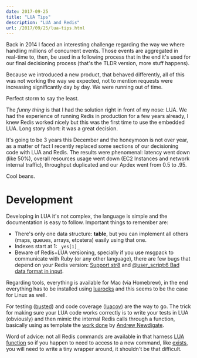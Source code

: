 ```yaml
---
date: 2017-09-25
title: "LUA Tips"
description: "LUA and Redis"
url: /2017/09/25/lua-tips.html
---
```


Back in 2014 I faced an interesting challenge regarding the way we where handling millions of concurrent events. Those events are aggregated in real-time to, then, be used in a following process that in the end it's used for our final decisioning process (that's the TLDR version, more stuff happens).

Because we introduced a new product, that behaved differently, all of this was not working the way we expected, not to mention requests were increasing significantly day by day. We were running out of time.

Perfect storm to say the least.

The _funny thing_ is that I had the solution right in front of my nose: LUA. We had the experience of running Redis in production for a few years already, I knew Redis worked nicely but this was the first time to use the embedded LUA. Long story short: it was a great decision.

It's going to be 3 years this December and the honeymoon is not over year, as a matter of fact I recently replaced some sections of our decisioning code with LUA and Redis. The results were phenomenal: latency went down (like 50%), overall resources usage went down (EC2 Instances and network internal traffic), throughput duplicated and our Apdex went from 0.5 to .95. 

Cool beans.

# Development

Developing in LUA it's not complex, the language is simple and the documentation is easy to follow. Important things to remember are:

* There's only one data structure: **table**, but you can implement all others (maps, queues, arrays, etcetera) easily using that one.
* Indexes start at 1: `_yes[1]_`
* Beware of Redis+LUA versioning, specially if you use msgpack to communicate with Ruby (or any other language), there are few bugs that depend on your Redis version: [Support str8](https://github.com/antirez/lua-cmsgpack/pull/44) and [@user_script:6 Bad data format in input](https://github.com/antirez/lua-cmsgpack/issues/51).

Regarding tools, everything is available for Mac (via Homebrew), in the end everything has to be installed using [luarocks](https://luarocks.org/) and this seems to be the case for Linux as well.

For testing ([busted](https://olivinelabs.com/busted/)) and code coverage ([luacov](https://keplerproject.github.io/luacov/)) are the way to go. The trick for making sure your LUA code works correctly is to write your tests in LUA (obviously) and then mimic the internal Redis calls through a function, basically using as template the [work done](https://gist.github.com/suprememoocow/4e36e6f29ee07160d42c) by [Andrew Newdigate](http://blog.gitter.im/2015/01/13/testing-redis-lua-scripts/).

Word of advice: not all Redis commands are available in that harness [LUA function](https://gist.github.com/suprememoocow/4e36e6f29ee07160d42c#file-harness-lua-L19) so if you happen to need to access to a new command, like [exists](https://redis.io/commands/exists), you will need to write a tiny wrapper around, it shouldn't be that difficult.
